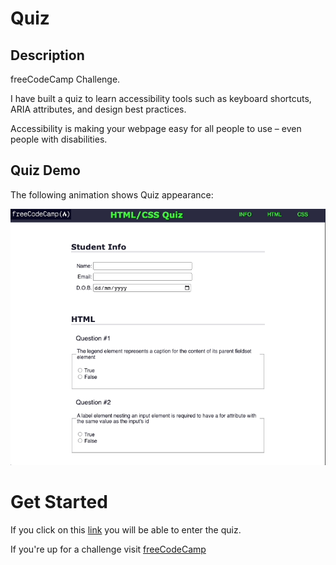 # Quiz

## Description

freeCodeCamp Challenge.

I have built a quiz to learn accessibility tools such as keyboard shortcuts, ARIA attributes, and design best practices.

Accessibility is making your webpage easy for all people to use – even people with disabilities.

## Quiz Demo

The following animation shows Quiz appearance:

![portfolio demo](./images/quiz-gif.gif)

# Get Started

If you click on this [link](https://cyberrie.github.io/quiz/) you will be able to enter the quiz.

If you're up for a challenge visit [freeCodeCamp](https://www.freecodecamp.org/)
